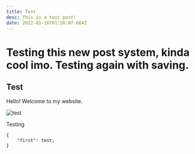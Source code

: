 ```yaml
---
title: Test
desc: This is a test post!
date: 2022-01-16T01:56:07.664Z
---
```

# Testing this new post system, kinda cool imo. Testing again with saving.
## Test

Hello! Welcome to my website.

![test](/images/uploads/github-mark.png "test")

Testing

```
{
    "first": test;
}
```